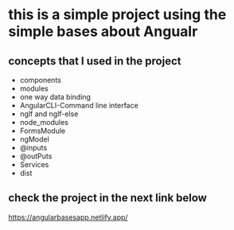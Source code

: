 # this is a simple project using the simple bases about Angualr

## concepts that I used in the project

- components
- modules
- one way data binding
- AngularCLI-Command line interface
- nglf and nglf-else
- node_modules
- FormsModule
- ngModel
- @inputs
- @outPuts
- Services
- dist

## check the project in the next link below

https://angularbasesapp.netlify.app/
